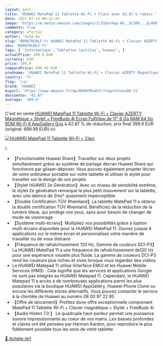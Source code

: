 ```yaml
---
layout: post
title: 'HUAWEI MatePad 11 Tablette Wi-Fi + Clavi avec 42.87 % rabais '
date: 2021-07-14 06:21:43
image: 'https://m.media-amazon.com/images/I/316arKwp-WS._SL500_._SL400_.jpg'
comments: true
category: ofertas
author: 'tole.es'
slug: 'B0987RLWLF-fr HUAWEI MatePad 11 Tablette Wi-Fi + Clavier AZERTY...'
sku: 'B0987RLWLF-fr'
tags: [ 'Informatique','Tablettes tactiles','huawei', ]
actualPrice: 399.9 EUR
currency: EUR
price: 399.9
comparePrice: 699.99 EUR
prodname: 'HUAWEI MatePad 11 Tablette Wi-Fi + Clavier AZERTY Magnétique + Stylet + FreeBuds 4i  Ecran FullView de 11"  6 Go RAM  64 Go ROM  Wi-Fi 6  AppGallery  Gris'
country: 'fr'
flag: '🇫🇷'
brand: 'HUAWEI'
buyurl: 'https://www.amazon.fr/dp/B0987RLWLF/?tag=tolees0d-21'
descuento: '42.87'
average: '399.9'
---
```


C'est en vente [HUAWEI MatePad 11 Tablette Wi-Fi + Clavier AZERTY Magnétique + Stylet + FreeBuds 4i  Ecran FullView de 11"  6 Go RAM  64 Go ROM  Wi-Fi 6  AppGallery  Gris](https://www.amazon.fr/dp/B0987RLWLF/?tag=tolees0d-21)  à  42.87 % de réduction, prix final  399.9 EUR (original: 699.99 EUR) ici:

[![HUAWEI MatePad 11 Tablette Wi-Fi + Clavi](https://m.media-amazon.com/images/I/316arKwp-WS._SL500_._SL400_.jpg)](https://www.amazon.fr/dp/B0987RLWLF/?tag=tolees0d-21)

ℹ️:

- 【Fonctionnalité Huawei Share】Travaillez sur deux projets simultanément grâce au système de partage décran Huawei Share qui fonctionne par glisser-déposer. Vous pouvez également projeter lécran de votre ordinateur portable sur votre tablette et utiliser le stylet pour travailler sur le design de vos projets
- 【Stylet HUAWEI 2e Génération】Avec un niveau de sensibilité extrême, le stylet 2e génération remarque le plus petit mouvement sur la tablette, avec une latence de 2ms* quasiment imperceptible
- 【Double Certification TÜV Rheinland】La tablette MatePad 11 a obtenu la double certification TÜV Rheinland. Bénéficiez de la réduction de la lumière bleue, qui protège vos yeux, sans avoir besoin de changer de mode de visionnage
- 【Système multi-écrans】Multipliez vos possibilités grâce à loption multi-écrans disponible pour la HUAWEI MatePad 11. Ouvrez jusquà 4 applications sur le même écran et personnalisez votre manière de travailler ou de vous distraire
- 【Fréquence de rafraîchissement 120 Hz, Gamme de couleurs DCI-P3】La HUAWEI MatePad 11 a une fréquence de rafraîchissement de120 Hz pour une expérience visuelle plus fluide. La gamme de couleurs DCI-P3 rend les couleurs plus riches et vives lorsque vous regardez des vidéos
- Le HUAWEI Matepad 11 utilise linterface EMUI et les Huawei Mobile Services (HMS) . Cela signifie que les services et applications Google ne sont pas intégrés au HUAWEI Matepad 11. Cependant, le HUAWEI Matepad 11 a accès à de nombreuses applications parmi les plus populaires via la boutique HUAWEI AppGallery, Huawei Phone Clone ou encore les différents stores alternatifs. Vous pouvez contacter le service à la clientèle de Huawei au numéro 08 00 97 22 85
- 【Offre de lancement】Profitez dune offre exceptionnelle comprenant MatePad 11 Tablette Wi-Fi + Clavier magnétique + Stylet + FreeBuds 4i
- 【Audio Histen 7.0 】 Le quadruple haut-parleur permet une puissance sonore impressionnante au coeur de vos mains. Les basses profondes et claires ont été pensées par Harmon Kardon, pour reproduire le plus fidèlement possible tous les sons de votre tablette

[🛒 Achète-le!!](https://www.amazon.fr/dp/B0987RLWLF/?tag=tolees0d-21)
